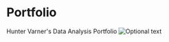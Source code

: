 # Portfolio
Hunter Varner's Data Analysis Portfolio
![Optional text](../Desktop/untitled_folder/screenshot1.png)
